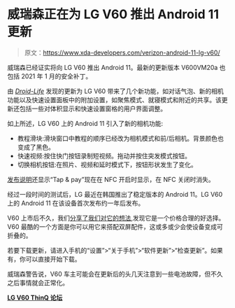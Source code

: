 # 威瑞森正在为 LG V60 推出 Android 11 更新

> 原文：<https://www.xda-developers.com/verizon-android-11-lg-v60/>

威瑞森已经证实将向 LG V60 推出 Android 11。最新的更新版本 V600VM20a 也包括 2021 年 1 月的安全补丁。

由 *[Droid-Life](https://www.droid-life.com/2021/02/26/lg-is-updating-a-phone-to-android-11/)* 发现的更新为 LG V60 带来了几个新功能，如对话气泡、新的相机功能以及快速设置面板中的附加设置，如聚焦模式、就寝模式和附近的共享。该更新还包括一些对体积显示和快速设置窗格的用户界面调整。

如上所述，LG V60 上的 Android 11 引入了新的相机功能:

*   教程滑块:滑块窗口中教程的顺序已经改为相机模式和前/后相机。背景颜色也变成了黑色。
*   快速视频:按住快门按钮录制短视频。拖动并按住突发模式按钮。
*   切换相机按钮:在照片、视频和延时模式下，按钮形状发生了变化。

[发布说明](https://www.anrdoezrs.net/links/100122946/type/dlg/sid/UUxdaUeUpU1565/https://www.verizon.com/support/lg-v60-thinq-5g-uw-update/)还显示“Tap & pay”现在在 NFC 开启时显示，在 NFC 关闭时消失。

经过一段时间的测试后，LG 最近在韩国推出了稳定版本的 Android 11。LG V60 上的 Android 11 在该设备首次发布约一年后发布。

V60 上市后不久，我们[分享了我们对它的想法](https://www.xda-developers.com/lg-v60-first-impressions/),发现它是一个价格合理的好选择。V60 最酷的一个方面是你可以用它来搭配双屏配件，这或多或少会使设备变成可折叠的。

若要下载更新，请进入手机的“设置”>“关于手机”>“软件更新”>“检查更新”。如果有，你可以直接开始下载。

威瑞森警告说，V60 车主可能会在更新后的头几天注意到一些电池故障，但不久之后事情就会正常化。

**[LG V60 ThinQ 论坛](https://forum.xda-developers.com/lg-v60-thinq)**